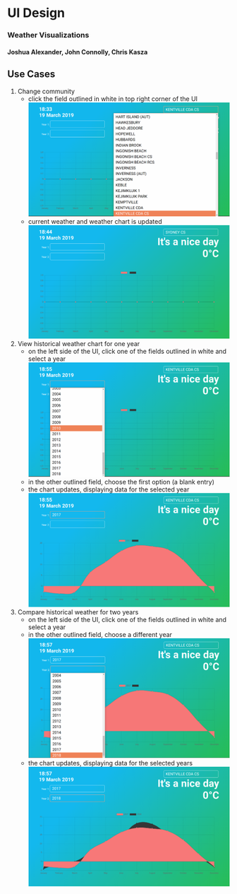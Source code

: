 # UI Design
### Weather Visualizations
#### Joshua Alexander, John Connolly, Chris Kasza

## Use Cases

1. Change community
   - click the field outlined in white in top right corner of the UI
   ![UseCase1Step1](Pics/1.1.png)
   - current weather and weather chart is updated
   ![UseCase1Step2](Pics/1.2.png)
2. View historical weather chart for one year
   - on the left side of the UI, click one of the fields outlined in white and select a year
   ![UseCase2Step1](Pics/2.1.png)
   - in the other outlined field, choose the first option (a blank entry)
   - the chart updates, displaying data for the selected year
   ![UseCase2Step3](Pics/2.3.png)
3. Compare historical weather for two years
   - on the left side of the UI, click one of the fields outlined in white and select a year
   - in the other outlined field, choose a different year
   ![UseCase3Step2](Pics/3.2.png)
   - the chart updates, displaying data for the selected years
   ![UseCase3Step3](Pics/3.3.png)
